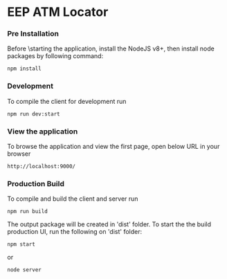 # EEP ATM Locator

### Pre Installation

Before \starting the application, install the NodeJS v8+, then install node packages by following command:

```
npm install
```

### Development

To compile the client for development run

```
npm run dev:start
```

### View the application
To browse the application and view the first page, open below URL in your browser

```
http://localhost:9000/
```

### Production Build
To compile and build the client and server run

```
npm run build
```
The output package will be created in 'dist' folder.
To start the the build production UI, run the following on 'dist' folder:
```
npm start
```
or
```
node server
```
